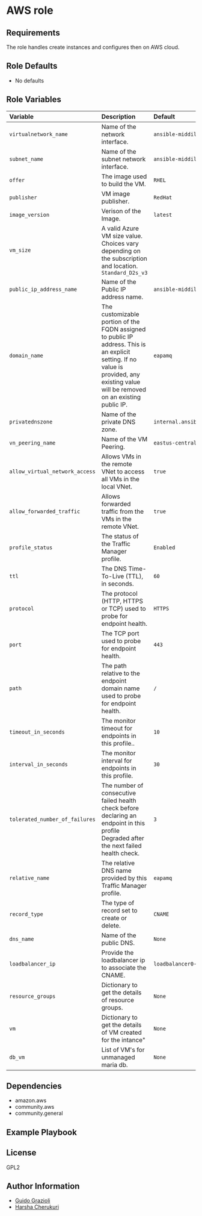 AWS role
========

Requirements
------------

The role handles create instances and configures then on AWS cloud.

<!--start argument_specs-->
Role Defaults
-------------

* No defaults


Role Variables
--------------

| Variable | Description | Default |
|:---------|:------------|:--------|
|`virtualnetwork_name`| Name of the network interface. | `ansible-middileware-vn`|
|`subnet_name`| Name of the subnet network interface. | `ansible-middileware-subnet`|
|`offer`| The image used to build the VM. | `RHEL`|
|`publisher`| VM image publisher. | `RedHat`|
|`image_version`| Verison of the Image. | `latest`|
|`vm_size`| A valid Azure VM size value. Choices vary depending on the subscription and location. `Standard_D2s_v3`|
|`public_ip_address_name`| Name of the Public IP address name. | `ansible-middileware-public-ip`|
|`domain_name`| The customizable portion of the FQDN assigned to public IP address. This is an explicit setting. If no value is provided, any existing value will be removed on an existing public IP. | `eapamq`|
|`privatednszone`| Name of the private DNS zone. | `internal.ansiblemiddleware.com`|
|`vn_peering_name`| Name of the VM Peering. | `eastus-centralus-peering`|
|`allow_virtual_network_access`| Allows VMs in the remote VNet to access all VMs in the local VNet. | `true`|
|`allow_forwarded_traffic`| Allows forwarded traffic from the VMs in the remote VNet. | `true`|
|`profile_status`| The status of the Traffic Manager profile. | `Enabled`|
|`ttl`| The DNS Time-To-Live (TTL), in seconds. | `60`|
|`protocol`| The protocol (HTTP, HTTPS or TCP) used to probe for endpoint health. | `HTTPS`|
|`port`| The TCP port used to probe for endpoint health. | `443`|
|`path`| The path relative to the endpoint domain name used to probe for endpoint health. | `/`|
|`timeout_in_seconds`| The monitor timeout for endpoints in this profile.. | `10`|
|`interval_in_seconds`| The monitor interval for endpoints in this profile. | `30`|
|`tolerated_number_of_failures`| The number of consecutive failed health check before declaring an endpoint in this profile Degraded after the next failed health check. | `3`|
|`relative_name`| The relative DNS name provided by this Traffic Manager profile. | `eapamq`|
|`record_type`| The type of record set to create or delete. | `CNAME`|
|`dns_name`| Name of the public DNS. | `None`|
|`loadbalancer_ip`| Provide the loadbalancer ip to associate the CNAME. | `loadbalancer0-ip`|
|`resource_groups`| Dictionary to get the details of resource groups. | `None`|
|`vm`| Dictionary to get the details of VM created for the intance" | `None`|
|`db_vm`| List of VM's for unmanaged maria db. | `None`|

<!--end argument_specs-->

Dependencies
------------

* amazon.aws
* community.aws
* community.general


Example Playbook
----------------

License
-------

GPL2

Author Information
------------------

* [Guido Grazioli](https://github.com/guidograzioli)
* [Harsha Cherukuri](https://github.com/hcherukuri)
